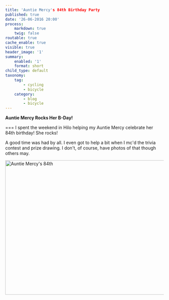 ```yaml
---
title: 'Auntie Mercy's 84th Birthday Party
published: true
date: '26-06-2016 20:00'
process:
    markdown: true
    twig: false
routable: true
cache_enable: true
visible: true
header_image: '1'
summary:
    enabled: '1'
    format: short
child_type: default
taxonomy:
    tag:
        - cycling
        - bicycle
    category:
        - blog
        - bicycle
---
```


**Auntie Mercy Rocks Her B-Day!**

===
I spent the weekend in Hilo helping my Auntie Mercy celebrate her 84th birthday! She rocks!

A good time was had by all. I even got to help a bit when I mc'd the trivia contest and prize drawing. I don't, of course, have photos of that though others may.

<a data-flickr-embed="true"  href="https://www.flickr.com/gp/mgps-bob/8ve561" title="Auntie Mercy&#x27;s 84th"><img src="https://c8.staticflickr.com/8/7408/27930815055_31b3bf0724_z.jpg" width="640" height="427" alt="Auntie Mercy&#x27;s 84th"></a><script async src="//embedr.flickr.com/assets/client-code.js" charset="utf-8"></script>
